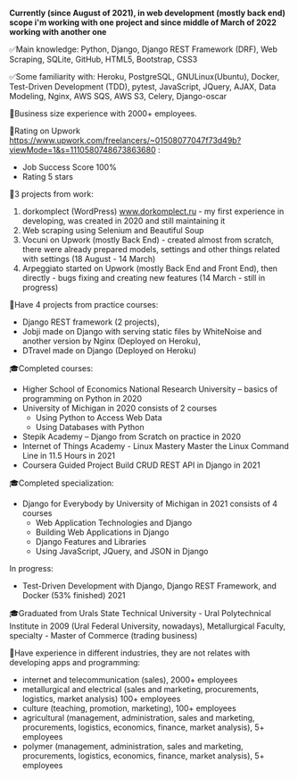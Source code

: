 **Currently (since August of 2021), in web development (mostly back end) scope i'm working with one project and since middle of March of 2022 working with another one**

✅Main knowledge: Python, Django, Django REST Framework (DRF), Web Scraping, SQLite, GitHub, HTML5, Bootstrap, CSS3

✅Some familiarity with: Heroku, PostgreSQL, GNULinux(Ubuntu), Docker, Test-Driven Development (TDD), pytest, JavaScript, JQuery, AJAX, Data Modeling, Nginx, AWS SQS, AWS S3, Celery, Django-oscar

💼Business size experience with 2000+ employees.

🚀Rating on Upwork https://www.upwork.com/freelancers/~01508077047f73d49b?viewMode=1&s=1110580748673863680 :
- Job Success Score 100% 
- Rating 5 stars

🚀3 projects from work:
1. dorkomplect (WordPress) www.dorkomplect.ru - my first experience in developing, was created in 2020 and still maintaining it
2. Web scraping using Selenium and Beautiful Soup 
3. Vocuni on Upwork (mostly Back End) - created almost from scratch, there were already prepared models, settings and other things related with settings (18 August - 14 March)
4. Arpeggiato started on Upwork (mostly Back End and Front End), then directly - bugs fixing and creating new features (14 March - still in progress)

🚀Have 4 projects from practice courses: 
- Django REST framework (2 projects), 
- Jobji made on Django with serving static files by WhiteNoise and another version by Nginx (Deployed on Heroku), 
- DTravel made on Django (Deployed on Heroku)

🎓Completed courses:
- Higher School of Economics National Research University – basics of programming on Python in 2020
- University of Michigan in 2020 consists of 2 courses
  - Using Python to Access Web Data
  - Using Databases with Python
- Stepik Academy – Django from Scratch on practice in 2020
- Internet of Things Academy - Linux Mastery Master the Linux Command Line in 11.5 Hours in 2021
- Coursera Guided Project Build CRUD REST API in Django in 2021

🎓Completed specialization:
- Django for Everybody by University of Michigan in 2021 consists of 4 courses
  - Web Application Technologies and Django
  - Building Web Applications in Django
  - Django Features and Libraries
  - Using JavaScript, JQuery, and JSON in Django

In progress:
- Test-Driven Development with Django, Django REST Framework, and Docker (53% finished) 2021

🎓Graduated from Urals State Technical University - Ural Polytechnical Institute in 2009 (Ural Federal University, nowadays), Metallurgical Faculty, specialty - Master of Commerce (trading business)

💼Have experience in different industries, they are not relates with developing apps and programming:
- internet and telecommunication (sales), 2000+ employees
- metallurgical and electrical (sales and marketing, procurements, logistics, market analysis) 100+ employees
- culture (teaching, promotion, marketing), 100+ employees
- agricultural (management, administration, sales and marketing, procurements, logistics, economics, finance, market analysis), 5+ employees
- polymer (management, administration, sales and marketing, procurements, logistics, economics, finance, market analysis), 5+ employees
